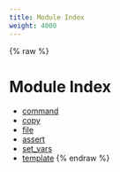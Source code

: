 ```yaml
---
title: Module Index
weight: 4000
---
```


{% raw %}
# Module Index

- [command](./command.html)
- [copy](./copy.html)
- [file](./file.html)
- [assert](./assert.html)
- [set_vars](./set_vars.html)
- [template](./template.html)
{% endraw %}